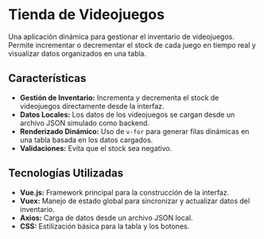 # Tienda de Videojuegos

Una aplicación dinámica para gestionar el inventario de videojuegos. Permite incrementar o decrementar el stock de cada juego en tiempo real y visualizar datos organizados en una tabla.

## Características
- **Gestión de Inventario:** Incrementa y decrementa el stock de videojuegos directamente desde la interfaz.
- **Datos Locales:** Los datos de los videojuegos se cargan desde un archivo JSON simulado como backend.
- **Renderizado Dinámico:** Uso de `v-for` para generar filas dinámicas en una tabla basada en los datos cargados.
- **Validaciones:** Evita que el stock sea negativo.

## Tecnologías Utilizadas
- **Vue.js:** Framework principal para la construcción de la interfaz.
- **Vuex:** Manejo de estado global para sincronizar y actualizar datos del inventario.
- **Axios:** Carga de datos desde un archivo JSON local.
- **CSS:** Estilización básica para la tabla y los botones.

